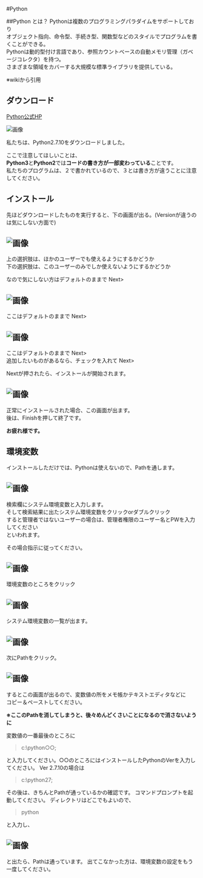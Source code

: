 #Python 

##Python とは？
Pythonは複数のプログラミングパラダイムをサポートしており    
オブジェクト指向、命令型、手続き型、関数型などのスタイルでプログラムを書くことができる。  
Pythonは動的型付け言語であり、参照カウントベースの自動メモリ管理（ガベージコレクタ）を持つ。  
さまざまな領域をカバーする大規模な標準ライブラリを提供している。  

※wikiから引用  

ダウンロード
------
[Python公式HP](https://www.python.org/downloads/)

![画像](../images/python/python_DL.PNG "画像")  

私たちは、Python2.7.10をダウンロードしました。

ここで注意してほしいことは、  
**Python3**と**Python2**では**コードの書き方が一部変わっている**ことです。  
私たちのプログラムは、２で書かれているので、３とは書き方が違うことに注意してください。

インストール
----------------
先ほどダウンロードしたものを実行すると、下の画面が出る。(Versionが違うのは気にしない方面で)  

![画像](../images/python/python_Install01.PNG "画像")  
----------------
 上の選択肢は、ほかのユーザーでも使えるようにするかどうか  
 下の選択肢は、このユーザーのみでしか使えないようにするかどうか  

 なので気にしない方はデフォルトのままで Next>


![画像](../images/python/python_Install02.PNG "画像")
----------------  
 ここはデフォルトのままで Next>


![画像](../images/python/python_Install03.PNG "画像") 
----------------
ここはデフォルトのままで Next>  
追加したいものがあるなら、チェックを入れて Next>  

Nextが押されたら、インストールが開始されます。

![画像](../images/python/python_Install04.PNG "画像") 
----------------
正常にインストールされた場合、この画面が出ます。  
後は、Finishを押して終了です。

**お疲れ様です。**  
  
  
環境変数
--------
 インストールしただけでは、Pythonは使えないので、Pathを通します。

![画像](../images/python/python_path1.png "画像") 
----------------
検索欄にシステム環境変数と入力します。  
そして検索結果に出たシステム環境変数をクリックorダブルクリック  
すると管理者ではないユーザーの場合は、管理者権限のユーザー名とPWを入力してください  
といわれます。

その場合指示に従ってください。

![画像](../images/python/python_path02.PNG "画像") 
----------------
環境変数のところをクリック 

![画像](../images/python/python_path03.PNG "画像")  
----------------
システム環境変数の一覧が出ます。

![画像](../images/python/python_path04.PNG "画像") 
----------------
次にPathをクリック。

![画像](../images/python/python_path05.PNG "画像") 
----------------
するとこの画面が出るので、変数値の所をメモ帳かテキストエディタなどに  
コピー＆ペーストしてください。

**※ここのPathを消してしまうと、後々めんどくさいことになるので消さないように**

変数値の一番最後のところに
 > c:\python○○;  

と入力してください。○○のところにはインストールしたPythonのVerを入力してください。
Ver 2.7.10の場合は
 > c:\python27;  

その後は、きちんとPathが通っているかの確認です。
コマンドプロンプトを起動してください。
ディレクトリはどこでもよいので、
 > python  

 と入力し、
 
![画像](../images/python/python_path06.PNG "画像")  
----------------
と出たら、Pathは通っています。
出てこなかった方は、環境変数の設定をもう一度してください。


